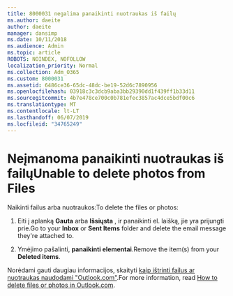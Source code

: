 ```yaml
---
title: 8000031 negalima panaikinti nuotraukas iš failų
ms.author: daeite
author: daeite
manager: dansimp
ms.date: 10/11/2018
ms.audience: Admin
ms.topic: article
ROBOTS: NOINDEX, NOFOLLOW
localization_priority: Normal
ms.collection: Adm_O365
ms.custom: 8000031
ms.assetid: 6486ce36-65dc-48dc-be19-52d6c7890956
ms.openlocfilehash: 03918c3c3dcb9aba3bb29390dd1f439ff1b33d11
ms.sourcegitcommit: 4b7e478ce700c0b781efec3857ac4dce5bdf00c6
ms.translationtype: MT
ms.contentlocale: lt-LT
ms.lasthandoff: 06/07/2019
ms.locfileid: "34765249"
---
```

# <a name="unable-to-delete-photos-from-files"></a><span data-ttu-id="0f1b9-102">Neįmanoma panaikinti nuotraukas iš failų</span><span class="sxs-lookup"><span data-stu-id="0f1b9-102">Unable to delete photos from Files</span></span>

<span data-ttu-id="0f1b9-103">Naikinti failus arba nuotraukos:</span><span class="sxs-lookup"><span data-stu-id="0f1b9-103">To delete the files or photos:</span></span>
  
1. <span data-ttu-id="0f1b9-104">Eiti į aplanką **Gauta** arba **Išsiųsta** , ir panaikinti el. laišką, jie yra prijungti prie.</span><span class="sxs-lookup"><span data-stu-id="0f1b9-104">Go to your **Inbox** or **Sent Items** folder and delete the email message they're attached to.</span></span> 
    
2. <span data-ttu-id="0f1b9-105">Ymėjimo pašalinti, **panaikinti elementai**.</span><span class="sxs-lookup"><span data-stu-id="0f1b9-105">Remove the item(s) from your **Deleted items**.</span></span> 
    
<span data-ttu-id="0f1b9-106">Norėdami gauti daugiau informacijos, skaityti [kaip ištrinti failus ar nuotraukas naudodami "Outlook.com"](https://support.office.com/article/bae0531f-040f-4c42-90b9-786ca718c16d.aspx).</span><span class="sxs-lookup"><span data-stu-id="0f1b9-106">For more information, read [How to delete files or photos in Outlook.com](https://support.office.com/article/bae0531f-040f-4c42-90b9-786ca718c16d.aspx).</span></span>
  

